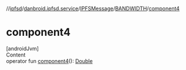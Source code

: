 //[ipfsd](../../../index.md)/[danbroid.ipfsd.service](../../index.md)/[IPFSMessage](../index.md)/[BANDWIDTH](index.md)/[component4](component4.md)



# component4  
[androidJvm]  
Content  
operator fun [component4](component4.md)(): [Double](https://kotlinlang.org/api/latest/jvm/stdlib/kotlin/-double/index.html)  



